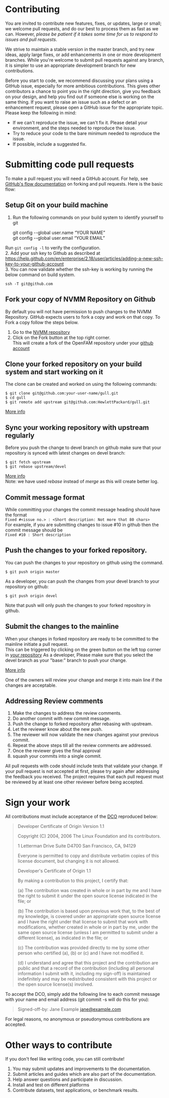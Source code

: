 # Contributing
You are invited to contribute new features, fixes, or updates, large or small; we welcome pull requests, and do our best to process them as fast as we can. However, _please be patient if it takes some time for us to respond to issues and pull requests_.

We strive to maintain a stable version in the master branch, and try new ideas, apply large fixes, or add enhancements in one or more development branches. While you're welcome to submit pull requests against any branch, it is simpler to use an appropriate development branch for new contributions.

Before you start to code, we recommend discussing your plans using a GitHub issue, especially for more ambitious contributions. This gives other contributors a chance to point you in the right direction, give you feedback on your design, and help you find out if someone else is working on the same thing. If you want to raise an issue such as a defect or an enhancement request, please open a GitHub issue for the appropriate topic. Please keep the following in mind:

* If we can't reproduce the issue, we can't fix it. Please detail your environment, and the steps needed to reproduce the issue.
* Try to reduce your code to the bare minimum needed to reproduce the issue.
* If possible, include a suggested fix.
    
# Submitting code pull requests
To make a pull request you will need a GitHub account. For help, see [GitHub's flow documentation](https://guides.github.com/introduction/flow/) on forking and pull requests. Here is the basic flow:

## Setup Git on your build machine
1. Run the following commands on your build system to identify yourself to git

    git config --global user.name “YOUR NAME”  
    git config --global user.email “YOUR EMAIL”  
  
Run ```git config -l``` to verify the configuration.  
2. Add your ssh key to Github as described at <https://help.github.com/en/enterprise/2.18/user/articles/adding-a-new-ssh-key-to-your-github-account>   
3. You can now validate whether the ssh-key is working by running the below command on build system.  
  
    ssh -T git@github.com  

## Fork your copy of NVMM Repository on Github  
By default you will not have permission to push changes to the NVMM Repository.  GitHub expects users to fork a copy and work on that copy. To Fork a copy follow the steps below.  
1. Go to the [NVMM repository](https://github.com/HewlettPackard/gull)  
2. Click on the Fork button at the top right corner.  
This will create a fork of the OpenFAM repository under your [github account](https://github.com/your-user-name/gull)  

## Clone your forked repository on your build system and start working on it  
The clone can be created and worked on using the following commands:

    $ git clone git@github.com:your-user-name/gull.git  
    $ cd gull  
    $ git remote add upstream git@github.com:HewlettPackard/gull.git
      
[More info](https://help.github.com/en/enterprise/2.18/user/articles/fork-a-repo)  

## Sync your working repository with upstream regularly  

Before you push the change to devel branch on github make sure that your repository is synced with latest changes on devel branch:
    
    $ git fetch upstream  
    $ git rebase upstream/devel


[More info](https://help.github.com/enterprise/2.18/user/articles/syncing-a-fork/)  
Note: we have used *rebase* instead of *merge* as this will create better log.  

## Commit message format
While committing your changes the commit message heading should have the format  
```Fixed #<issue no.> : <Short description: Not more that 80 chars>```   
For example, if you are submitting changes to issue #10 in github then the commit message should be  
```Fixed #10 : Short description```   
## Push the changes to your forked repository.  
You can push the changes to your repository on github using the command.
  
    $ git push origin master  

As a developer, you can push the changes from your devel branch to your repository on github:

    $ git push origin devel

Note that push will only push the changes to your forked repository in github.  

## Submit the changes to the mainline  
When your changes in forked repository are ready to be committed to the mainline initiate a pull request.  
This can be triggered by clicking on the green button on the left top corner in [your repository](https://github.com/your-user-name/gull)
As a developer, Please make sure that you select the devel branch as your "base:" branch to push your change.

[More info](https://help.github.com/enterprise/2.18/user/articles/using-pull-requests/)

One of the owners will review your change and merge it into main line if the changes are acceptable.  

## Addressing Review comments  
1. Make the changes to address the review comments.  
2. Do another commit with new commit message.  
3. Push the change to forked repository after rebasing with upstream.  
4. Let the reviewer know about the new push.  
5. The reviewer will now validate the new changes against your previous commit.  
6. Repeat the above steps till all the review comments are addressed.  
7. Once the reviewer gives the final approval  
8. squash your commits into a single commit.  

All pull requests with code should include tests that validate your change. If your pull request is not accepted at first, please try again after addressing the feedback you received. The project requires that each pull request must be reviewed by at least one other reviewer before being accepted.

# Sign your work

All contributions must include acceptance of the [DCO](https://developercertificate.org/) reproduced below:
> Developer Certificate of Origin
> Version 1.1
> 
> Copyright (C) 2004, 2006 The Linux Foundation and its contributors.
>
> 1 Letterman Drive
> Suite D4700
> San Francisco, CA, 94129
> 
> Everyone is permitted to copy and distribute verbatim copies of this
> license document, but changing it is not allowed.
> 
> Developer's Certificate of Origin 1.1
> 
> By making a contribution to this project, I certify that:
> 
> (a) The contribution was created in whole or in part by me and I
>     have the right to submit it under the open source license
>    indicated in the file; or
> 
> (b) The contribution is based upon previous work that, to the best
>     of my knowledge, is covered under an appropriate open source
>     license and I have the right under that license to submit that
>     work with modifications, whether created in whole or in part
>     by me, under the same open source license (unless I am
>     permitted to submit under a different license), as indicated
>     in the file; or
> 
> (c) The contribution was provided directly to me by some other
>     person who certified (a), (b) or (c) and I have not modified
>     it.
> 
> (d) I understand and agree that this project and the contribution
>     are public and that a record of the contribution (including all
>     personal information I submit with it, including my sign-off) is
>     maintained indefinitely and may be redistributed consistent with
>     this project or the open source license(s) involved.
> 

To accept the DCO, simply add the following line to each commit message with your name and email address (git commit -s will do this for you):

>    Signed-off-by: Jane Example <jane@example.com>

For legal reasons, no anonymous or pseudonymous contributions are accepted.

# Other ways to contribute

If you don't feel like writing code, you can still contribute!

1.	You may submit updates and improvements to the documentation.
2.	Submit articles and guides which are also part of the documentation.
3.	Help answer questions and participate in discussion.
4.	Install and test on different platforms
5.	Contribute datasets, test applications, or benchmark results.
